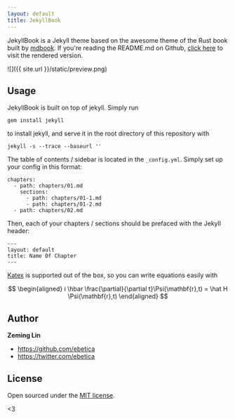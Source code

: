 ```yaml
---
layout: default
title: JekyllBook
---
```


JekyllBook is a Jekyll theme based on the awesome theme of the Rust book built by [mdbook](https://github.com/rust-lang/mdBook).
If you're reading the README.md on Github, [click here](https://ebetica.github.io/jekyllbook/) to visit the rendered version.

![]({{ site.url }}/static/preview.png)

## Usage

JekyllBook is built on top of jekyll. Simply run
```
gem install jekyll
```
to install jekyll, and serve it in the root directory of this repository with
```
jekyll -s --trace --baseurl ''
```

The table of contents / sidebar is located in the `_config.yml`.
Simply set up your config in this format:

```
chapters:
  - path: chapters/01.md
    sections:
      - path: chapters/01-1.md
      - path: chapters/01-2.md
  - path: chapters/02.md
```

Then, each of your chapters / sections should be prefaced with the Jekyll header:
```
---
layout: default
title: Name Of Chapter
---
```

[Katex](https://katex.org/) is supported out of the box, so you can write equations easily with

$$
\begin{aligned}
i \hbar \frac{\partial}{\partial t}\Psi(\mathbf{r},t) = \hat H \Psi(\mathbf{r},t)
\end{aligned}
$$

## Author

**Zeming Lin**
- <https://github.com/ebetica>
- <https://twitter.com/ebetica>


## License

Open sourced under the [MIT license](LICENSE.md).

<3

